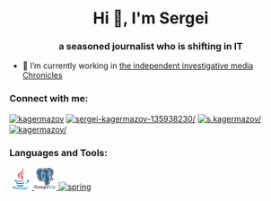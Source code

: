 <h1 align="center">Hi 👋, I'm Sergei</h1>
<h3 align="center">a seasoned journalist who is shifting in IT</h3>

- 🔭 I’m currently working in [the independent investigative media Сhronicles](https://chronicles.media/)

<h3 align="left">Connect with me:</h3>
<p align="left">
<a href="https://twitter.com/kagermazov" target="blank"><img align="center" src="https://raw.githubusercontent.com/rahuldkjain/github-profile-readme-generator/master/src/images/icons/Social/twitter.svg" alt="kagermazov" height="30" width="40" /></a>
<a href="https://linkedin.com/in/sergei-kagermazov-135938230/" target="blank"><img align="center" src="https://raw.githubusercontent.com/rahuldkjain/github-profile-readme-generator/master/src/images/icons/Social/linked-in-alt.svg" alt="sergei-kagermazov-135938230/" height="30" width="40" /></a>
<a href="https://fb.com/s.kagermazov/" target="blank"><img align="center" src="https://raw.githubusercontent.com/rahuldkjain/github-profile-readme-generator/master/src/images/icons/Social/facebook.svg" alt="s.kagermazov/" height="30" width="40" /></a>
<a href="https://instagram.com/kagermazov/" target="blank"><img align="center" src="https://raw.githubusercontent.com/rahuldkjain/github-profile-readme-generator/master/src/images/icons/Social/instagram.svg" alt="kagermazov/" height="30" width="40" /></a>
</p>

<h3 align="left">Languages and Tools:</h3>
<p align="left"> <a href="https://www.java.com" target="_blank" rel="noreferrer"> <img src="https://raw.githubusercontent.com/devicons/devicon/master/icons/java/java-original.svg" alt="java" width="40" height="40"/> </a> <a href="https://www.postgresql.org" target="_blank" rel="noreferrer"> <img src="https://raw.githubusercontent.com/devicons/devicon/master/icons/postgresql/postgresql-original-wordmark.svg" alt="postgresql" width="40" height="40"/> </a> <a href="https://spring.io/" target="_blank" rel="noreferrer"> <img src="https://www.vectorlogo.zone/logos/springio/springio-icon.svg" alt="spring" width="40" height="40"/> </a> </p>
